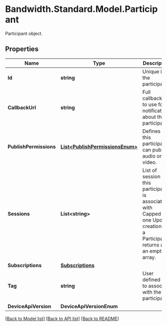 # Bandwidth.Standard.Model.Participant
Participant object.

## Properties

Name | Type | Description | Notes
------------ | ------------- | ------------- | -------------
**Id** | **string** | Unique id of the participant. | [optional] [readonly] 
**CallbackUrl** | **string** | Full callback url to use for notifications about this participant. | [optional] 
**PublishPermissions** | [**List&lt;PublishPermissionsEnum&gt;**](PublishPermissionsEnum.md) | Defines if this participant can publish audio or video. | [optional] 
**Sessions** | **List&lt;string&gt;** | List of session ids this participant is associated with  Capped to one  Upon creation of a Participant, returns as an empty array. | [optional] [readonly] 
**Subscriptions** | [**Subscriptions**](Subscriptions.md) |  | [optional] 
**Tag** | **string** | User defined tag to associate with the participant. | [optional] 
**DeviceApiVersion** | **DeviceApiVersionEnum** |  | [optional] 

[[Back to Model list]](../README.md#documentation-for-models) [[Back to API list]](../README.md#documentation-for-api-endpoints) [[Back to README]](../README.md)

